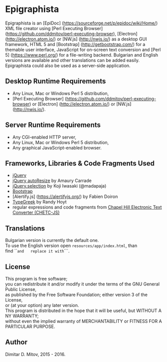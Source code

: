 
Epigraphista
==================================
  
Epigraphista is an [EpiDoc] (https://sourceforge.net/p/epidoc/wiki/Home/) XML file creator using [Perl Executing Browser] (https://github.com/ddmitov/perl-executing-browser), [Electron] (http://electron.atom.io/) or [NW.js] (http://nwjs.io/) as a desktop GUI framework, HTML 5 and [Bootstrap] (http://getbootstrap.com/) for a themable user interface, JavaScript for on-screen text conversion and [Perl 5] (https://www.perl.org/) for a file-writing backend. Bulgarian and English versions are available and other translations can be added easily. Epigraphista could also be used as a server-side application.
  
## Desktop Runtime Requirements
  
* Any Linux, Mac or Windows Perl 5 distribution,
* [Perl Executing Browser] (https://github.com/ddmitov/perl-executing-browser) or [Electron] (http://electron.atom.io/) or [NW.js] (http://nwjs.io/).
  
## Server Runtime Requirements
  
* Any CGI-enabled HTTP server,
* Any Linux, Mac or Windows Perl 5 distribution,
* Any graphical JavaScript-enabled browser.
  
## Frameworks, Libraries & Code Fragments Used
* [jQuery](https://jquery.com/)
* [jQuery autoResize](http://amaury.carrade.eu/projects/jquery/autoResize.html) by Amaury Carrade
* [jQuery.selection](http://madapaja.github.io/jquery.selection/) by Koji Iwasaki (@madapaja)
* [Bootstrap](http://getbootstrap.com/)
* [Alertify.js] (https://alertifyjs.org/) by Fabien Doiron
* [TypeGreek](http://www.typegreek.com/) by Randy Hoyt
* regular expressions and code fragments from [Chapel Hill Electronic Text Converter (CHETC-JS)](http://epidoc.cvs.sourceforge.net/epidoc/chetc-js/)
  
## Translations
  
Bulgarian version is currently the default one.  
To use the English version open ```resources/app/index.html```, than  
find ``<script type="text/javascript" src="epigraphista/translations/bulgarian.js" charset="utf-8"></script>``` and  
replace it with ```<script type="text/javascript" src="epigraphista/translations/english.js" charset="utf-8"></script>```.
  
## License
  
This program is free software;  
you can redistribute it and/or modify it under the terms of the GNU General Public License,  
as published by the Free Software Foundation; either version 3 of the License,  
or (at your option) any later version.  
This program is distributed in the hope that it will be useful, but WITHOUT A NY WARRANTY;  
without even the implied warranty of MERCHANTABILITY or FITNESS FOR A PARTICULAR PURPOSE.  
  
## Author
  
Dimitar D. Mitov, 2015 - 2016.
